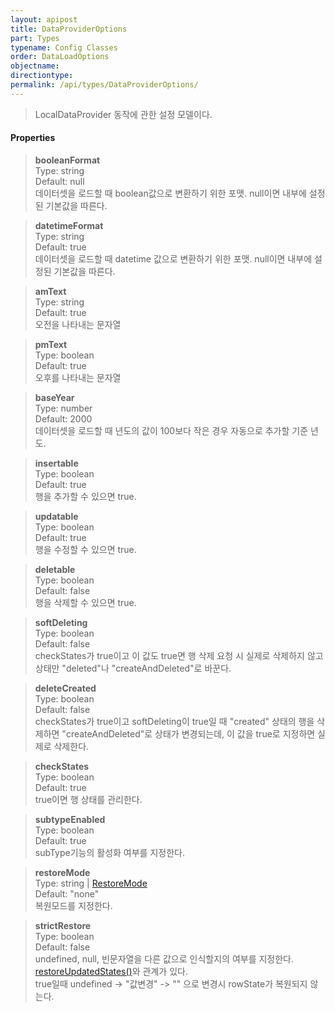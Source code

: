 ```yaml
---
layout: apipost
title: DataProviderOptions
part: Types
typename: Config Classes
order: DataLoadOptions
objectname: 
directiontype: 
permalink: /api/types/DataProviderOptions/
---
```



> LocalDataProvider 동작에 관한 설정 모델이다.

#### Properties

> **booleanFormat**  
> Type: string  
> Default: null  
> 데이터셋을 로드할 때 boolean값으로 변환하기 위한 포맷. null이면 내부에 설정된 기본값을 따른다.  

> **datetimeFormat**  
> Type: string  
> Default: true     
> 데이터셋을 로드할 때 datetime 값으로 변환하기 위한 포맷. null이면 내부에 설정된 기본값을 따른다.  

> **amText**  
> Type: string  
> Default: true  
> 오전을 나타내는 문자열  

> **pmText**  
> Type: boolean  
> Default: true  
> 오후를 나타내는 문자열  

> **baseYear**  
> Type: number  
> Default: 2000  
> 데이터셋을 로드할 때 년도의 값이 100보다 작은 경우 자동으로 추가할 기준 년도. 

> **insertable**  
> Type: boolean  
> Default: true  
> 행을 추가할 수 있으면 true.  

> **updatable**  
> Type: boolean  
> Default: true  
> 행을 수정할 수 있으면 true.  

> **deletable**  
> Type: boolean  
> Default: false  
> 행을 삭제할 수 있으면 true.  

> **softDeleting**  
> Type: boolean  
> Default: false  
> checkStates가 true이고 이 값도 true면 행 삭제 요청 시 실제로 삭제하지 않고 상태만 "deleted"나 "createAndDeleted"로 바꾼다.  

> **deleteCreated**  
> Type: boolean  
> Default: false  
> checkStates가 true이고 softDeleting이 true일 때 "created" 상태의 행을 삭제하면 "createAndDeleted"로 상태가 변경되는데, 이 값을 true로 지정하면 실제로 삭제한다.  

> **checkStates**  
> Type: boolean     
> Default: true  
> true이면 행 상태를 관리한다.  

> **subtypeEnabled**  
> Type: boolean  
> Default: true  
> subType기능의 활성화 여부를 지정한다.  

> **restoreMode**  
> Type: string | [RestoreMode](/api/types/RestoreMode/)  
> Default: "none"    
> 복원모드를 지정한다.  

> **strictRestore**  
> Type: boolean  
> Default: false    
> undefined, null, 빈문자열을 다른 값으로 인식할지의 여부를 지정한다.  
> [restoreUpdatedStates()](/api/DataProvider/restoreUpdatedStates/)와 관계가 있다.  
> true일때 undefined -> "값변경" -> "" 으로 변경시 rowState가 복원되지 않는다.   

